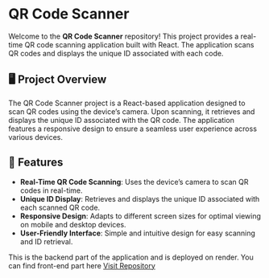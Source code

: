 # QR Code Scanner

Welcome to the **QR Code Scanner** repository! This project provides a real-time QR code scanning application built with React. The application scans QR codes and displays the unique ID associated with each code.

## 🖥️ Project Overview

The QR Code Scanner project is a React-based application designed to scan QR codes using the device’s camera. Upon scanning, it retrieves and displays the unique ID associated with the QR code. The application features a responsive design to ensure a seamless user experience across various devices.

## 🌟 Features

- **Real-Time QR Code Scanning**: Uses the device’s camera to scan QR codes in real-time.
- **Unique ID Display**: Retrieves and displays the unique ID associated with each scanned QR code.
- **Responsive Design**: Adapts to different screen sizes for optimal viewing on mobile and desktop devices.
- **User-Friendly Interface**: Simple and intuitive design for easy scanning and ID retrieval.

This is the backend part of the application and is deployed on render. You can find front-end part here [Visit Repository](https://github.com/moukthika-n/QScanner-frontend)
